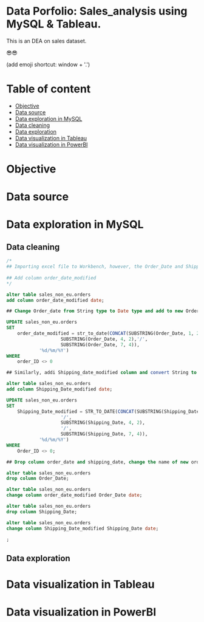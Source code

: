# Data Porfolio: Sales_analysis using MySQL & Tableau.

This is an DEA on sales dataset. 

😎😎

(add emoji shortcut: window + '.')

# Table of content

- [Objective](#Objective)
- [Data source](#Data-source)
- [Data exploration in MySQL](#Data-exploration-in-MySQL)
 - [Data cleaning](Data-cleaning)
 - [Data exploration](Data-exploration)
- [Data visualization in Tableau](#Data-visualization-in-Tableau)
- [Data visualization in PowerBI](#Data-visualization-in-PowerBI)

# Objective

# Data source

# Data exploration in MySQL

## Data cleaning

```sql
/*
## Importing excel file to Workbench, however, the Order_Date and Shipping_Date are not correctly imported as date type.
 
## Add column order_date_modified
*/

alter table sales_non_eu.orders
add column order_date_modified date;

## Change Order_date from String type to Date type and add to new Order_date_modified column

UPDATE sales_non_eu.orders 
SET 
    order_date_modified = str_to_date(CONCAT(SUBSTRING(Order_Date, 1, 2),'/',
                    SUBSTRING(Order_Date, 4, 2),'/',
                    SUBSTRING(Order_Date, 7, 4)),
            '%d/%m/%Y')
WHERE
    order_ID <> 0

## Similarly, addi Shipping_date_modified column and convert String to Date type, and add the data to new shipping_date_modified column

alter table sales_non_eu.orders
add column Shipping_Date_modified date; 

UPDATE sales_non_eu.orders 
SET 
    Shipping_Date_modified = STR_TO_DATE(CONCAT(SUBSTRING(Shipping_Date, 1, 2),
                    '/',
                    SUBSTRING(Shipping_Date, 4, 2),
                    '/',
                    SUBSTRING(Shipping_Date, 7, 4)),
            '%d/%m/%Y')
WHERE
    Order_ID <> 0;

## Drop column order_date and shipping_date, change the name of new order_date_modified and shipping_date_modified to replace the original order_date and shippping_date column

alter table sales_non_eu.orders
drop column Order_Date;

alter table sales_non_eu.orders
change column order_date_modified Order_Date date;

alter table sales_non_eu.orders
drop column Shipping_Date;

alter table sales_non_eu.orders
change column Shipping_Date_modified Shipping_Date date;

;
```

## Data exploration

# Data visualization in Tableau

# Data visualization in PowerBI

